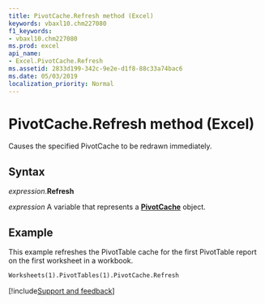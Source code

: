 ```yaml
---
title: PivotCache.Refresh method (Excel)
keywords: vbaxl10.chm227080
f1_keywords:
- vbaxl10.chm227080
ms.prod: excel
api_name:
- Excel.PivotCache.Refresh
ms.assetid: 2833d199-342c-9e2e-d1f8-88c33a74bac6
ms.date: 05/03/2019
localization_priority: Normal
---
```



# PivotCache.Refresh method (Excel)

Causes the specified PivotCache to be redrawn immediately.


## Syntax

_expression_.**Refresh**

_expression_ A variable that represents a **[PivotCache](Excel.PivotCache.md)** object.


## Example

This example refreshes the PivotTable cache for the first PivotTable report on the first worksheet in a workbook.

```vb
Worksheets(1).PivotTables(1).PivotCache.Refresh
```




[!include[Support and feedback](~/includes/feedback-boilerplate.md)]
